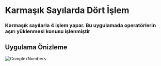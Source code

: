 <h1>Karmaşık Sayılarda Dört İşlem</h1>
    <h3>
      Karmaşık sayılarla 4 işlem yapar. Bu uygulamada operatörlerin aşırı yüklenmesi konusu işlenmiştir
    </h3>
<h2>Uygulama Önizleme</h2>    

![ComplexNumbers](https://github.com/MuratAli003/ComplexNumbers/assets/120710970/0137e947-4055-4613-8535-115e0a45f558)

